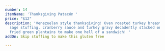```yaml
---
number: 14
itemName: 'Thanksgiving Patacón '
price: "$12"
description: 'Venezuelan style thanksgiving! Oven roasted turkey breast, homemade
  sage stuffing, cranberry sauce and turkey gravy decadently stacked on two giant
  fried green plantains to make one hell of a sandwich! '
addOn: Skip stuffing to make this gluten free

---
```

